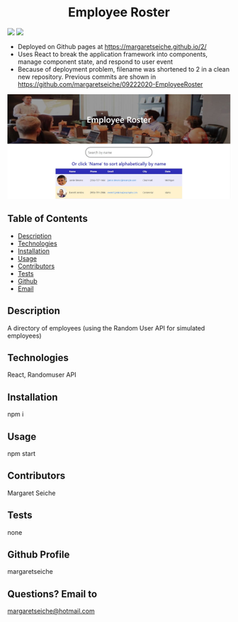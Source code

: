 <h1 align="center">Employee Roster</h1>

<!-- PROJECT BADGES -->
![](https://img.shields.io/badge/Number%20of%20Contributors-1-blue)
![](https://img.shields.io/badge/License-MIT-red)

* Deployed on Github pages at https://margaretseiche.github.io/2/
* Uses React to break the application framework into components, manage component state, and respond to user event
* Because of deployment problem, filename was shortened to 2 in a clean new repository.  Previous commits are shown in https://github.com/margaretseiche/09222020-EmployeeRoster

![Snapshot of Deployed Version](/public/roster.JPG)

## Table of Contents
* [Description](#Description)
* [Technologies](#Technologies)
* [Installation](#Installation)
* [Usage](#Usage)
* [Contributors](#Contributors)
* [Tests](#Tests)
* [Github](#Github)
* [Email](#Email)

## Description
A directory of employees (using the Random User API for simulated employees)

## Technologies
React, Randomuser API

## Installation
npm i

## Usage
npm start

## Contributors
Margaret Seiche

## Tests
none

## Github Profile
margaretseiche

## Questions? Email to     
margaretseiche@hotmail.com
            
